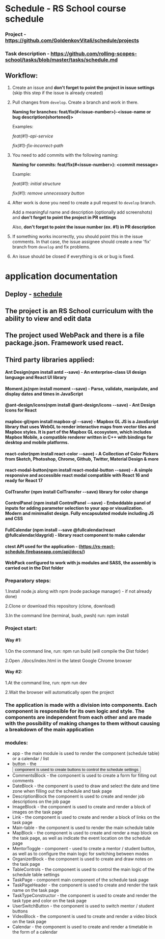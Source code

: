 # Schedule - RS School course schedule

### Project - https://github.com/GoldenkovVitali/schedule/projects
### Task description - https://github.com/rolling-scopes-school/tasks/blob/master/tasks/schedule.md

## Workflow:

1) Create an issue and **don't forget to point the project in issue settings** (skip this step if the issue is already created)
2) Pull changes from `develop`. Create a branch and work in there.

   **Naming for branches: feat/fix(#\<issue-number>)-<issue-name or bug description(shortened)>**

   Examples: 
   
   _feat(#1)-api-service_
   
   _fix(#1)-fix-incorrect-path_
3) You need to add commits with the following naming: 

   **Naming for commits: feat/fix(#\<issue-number>): \<commit message>**
 
   Example: 
   
   _feat(#1): initial structure_
   
   _fix(#1): remove unnecessary button_
4) After work is done you need to create a pull request to `develop` branch.

   Add a meaningful name and description (optionally add screenshots) and **don't forget to point the project in PR settings**

   Also, **don't forget to point the issue number (ex. #1) in PR description**

5) If something works incorrectly, you should point this in the issue comments. In that case, the issue assignee should create a new 'fix' branch from `develop` and fix problems.

6) An issue should be closed if everything is ok or bug is fixed.

# application documentation
## Deploy - [schedule](https://nostalgic-villani-310ca1.netlify.app)
## The project is an RS School curriculum with the ability to view and edit data

## The project used WebPack and there is a file package.json. Framework used react. 
## Third party libraries applied:

#### Ant Design(npm install antd --save) - An enterprise-class UI design language and React UI library
#### Moment.js(npm install moment --save) - Parse, validate, manipulate, and display dates and times in JavaScript
#### @ant-design/icons(npm install @ant-design/icons --save) - Ant Design Icons for React
#### mapbox-gl(npm install mapbox-gl --save) - Mapbox GL JS is a JavaScript library that uses WebGL to render interactive maps from vector tiles and Mapbox styles. It is part of the Mapbox GL ecosystem, which includes Mapbox Mobile, a compatible renderer written in C++ with bindings for desktop and mobile platforms.
#### react-color(npm install react-color --save) - A Collection of Color Pickers from Sketch, Photoshop, Chrome, Github, Twitter, Material Design & more
#### react-modal-button(npm install react-modal-button --save) - A simple responsive and accessible react modal compatible with React 16 and ready for React 17
#### ColTransfer (npm install ColTransfer --save) library for color change
#### ControlPanel (npm install ControlPanel --save) - Embeddable panel of inputs for adding parameter selection to your app or visualization. Modern and minimalist design. Fully encapsulated module including JS and CSS
#### FullCalendar (npm install --save @fullcalendar/react @fullcalendar/daygrid) - library react component to make calendar
#### ctest API used for the application - (https://rs-react-schedule.firebaseapp.com/api/docs/)
#### WebPack configured to work with js modules and SASS, the assembly is carried out in the Dist folder

### Preparatory steps:

1.Install node.js along with npm (node package manager) - if not already done)

2.Clone or download this repository (clone, download)

3.In the command line (terminal, bush, pwsh) run: npm install

### Project start:

#### Way #1:

1.On the command line, run: npm run build (will compile the Dist folder)

2.Open ./docs/index.html in the latest Google Chrome browser

#### Way #2:

1.At the command line, run: npm run dev

2.Wait the browser will automatically open the project

### The application is made with a division into components. Each component is responsible for its own logic and style. The components are independent from each other and are made with the possibility of making changes to them without causing a breakdown of the main application

### modules:
* app - the main module is used to render the <MainTable /> component (schedule table) or a calendar / list
* button - the <Button /> component is used to create buttons to control the schedule settings
* CommentsBlock - the <CommentForm /> component is used to create a form for filling out comments
* DateBlock - the <DateBlock /> component is used to draw and select the date and time zone when filling out the schedule and task page
* DescriptionBlock  the <DescriptionBlock /> component is used to create and render job descriptions on the job page
* ImageBlock - the <ImageBlock /> component is used to create and render a block of images on the task page
* Link - the <Link /> component is used to create and render a block of links on the task page
* Main-table - the <MainTable /> component is used to render the main schedule table
* MapBlock - the <MapBlock /> component is used to create and render a map block on the task page, as well as indicate the event location on the schedule page
* MentorToggle - <MentorToggleButton /> component - used to create a mentor / student button, as well as to configure the main logic for switching between modes
* OrganizerBlock - the <OrganizerBlock /> component is used to create and draw notes on the task page
* TableControls - the <TableControls /> component is used to control the main logic of the schedule table settings
* TaskPage - <TaskPage /> component main component of the schedule task page
* TaskPageHeader - the <TaskPageHeader /> component is used to create and render the task name on the task page
* TaskTypeConstructor - the <TaskTypeConstructor /> component is used to create and render the task type and color on the task page
* UserSwitchButton - the <UserSwitchButton /> component is used to switch mentor / student buttons
* VideoBlock - the <VideoBlock /> component is used to create and render a video block on the task page
* Calendar - the <Calendar /> component is used to create and render a timetable in the form of a calendar
